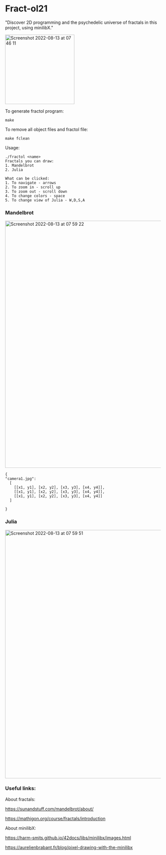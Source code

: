 # Fract-ol21

"Discover 2D programming and the psychedelic universe of fractals in this project, using minilibX."

<img width="224" alt="Screenshot 2022-08-13 at 07 46 11" src="https://user-images.githubusercontent.com/80685686/184468875-eda7b999-32a5-4ab6-98e9-8ef3758c3439.png">

To generate fractol program:
```
make
```

To remove all object files and fractol file:
```
make fclean
```

Usage:
```
./fractol <name> 
Fractals you can draw: 
1. Mandelbrot
2. Julia

What can be clicked: 
1. To navigate - arrows
2. To zoom in - scroll up
3. To zoom out - scroll down
4. To change colors - space
5. To change view of Julia - W,D,S,A
```

### Mandelbrot
<img width="797" alt="Screenshot 2022-08-13 at 07 59 22" src="https://user-images.githubusercontent.com/80685686/184469328-6de6a805-4c8f-4344-b71e-8d4f5e4a6d08.png">


```
{
"camera1.jpg":
  [
    [[x1, y1], [x2, y2], [x3, y3], [x4, y4]], 
    [[x1, y1], [x2, y2], [x3, y3], [x4, y4]], 
    [[x1, y1], [x2, y2], [x3, y3], [x4, y4]]
  ]

}
```

### Julia
<img width="801" alt="Screenshot 2022-08-13 at 07 59 51" src="https://user-images.githubusercontent.com/80685686/184469340-983c670f-b17a-4bb2-9495-ef5dd4c35145.png">


### Useful links:

About fractals:

https://sunandstuff.com/mandelbrot/about/

https://mathigon.org/course/fractals/introduction


About minilibX:

https://harm-smits.github.io/42docs/libs/minilibx/images.html

https://aurelienbrabant.fr/blog/pixel-drawing-with-the-minilibx

